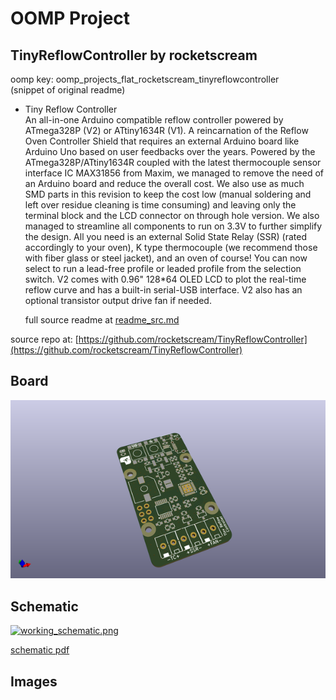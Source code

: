 # OOMP Project  
## TinyReflowController  by rocketscream  
  
oomp key: oomp_projects_flat_rocketscream_tinyreflowcontroller  
(snippet of original readme)  
  
- Tiny Reflow Controller  
An all-in-one Arduino compatible reflow controller powered by ATmega328P (V2) or ATtiny1634R (V1). A reincarnation of the Reflow Oven Controller Shield that requires an external Arduino board like Arduino Uno based on user feedbacks over the years. Powered by the ATmega328P/ATtiny1634R coupled with the latest thermocouple sensor interface IC MAX31856 from Maxim, we managed to remove the need of an Arduino board and reduce the overall cost. We also use as much SMD parts in this revision to keep the cost low (manual soldering and left over residue cleaning is time consuming) and leaving only the terminal block and the LCD connector on through hole version. We also managed to streamline all components to run on 3.3V to further simplify the design. All you need is an external Solid State Relay (SSR) (rated accordingly to your oven), K type thermocouple (we recommend those with fiber glass or steel jacket), and an oven of course! You can now select to run a lead-free profile or leaded profile from the selection switch. V2 comes with 0.96" 128*64 OLED LCD to plot the real-time reflow curve and has a built-in serial-USB interface. V2 also has an optional transistor output drive fan if needed.   
  
  full source readme at [readme_src.md](readme_src.md)  
  
source repo at: [https://github.com/rocketscream/TinyReflowController](https://github.com/rocketscream/TinyReflowController)  
## Board  
  
[![working_3d.png](working_3d_600.png)](working_3d.png)  
## Schematic  
  
[![working_schematic.png](working_schematic_600.png)](working_schematic.png)  
  
[schematic pdf](working_schematic.pdf)  
## Images  

